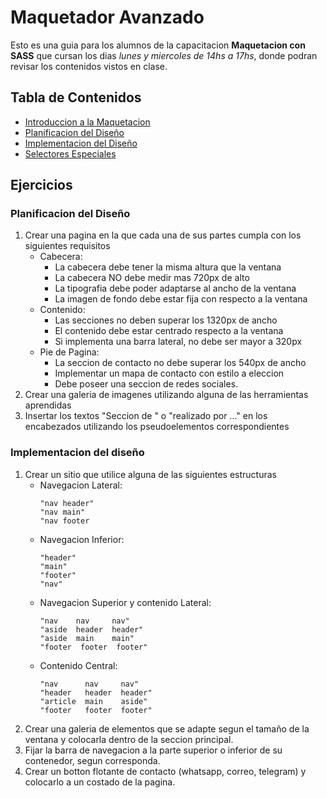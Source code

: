 # Maquetador Avanzado

Esto es una guia para los alumnos de la capacitacion __Maquetacion con SASS__ que cursan los dias _lunes y miercoles de 14hs a 17hs_, donde podran revisar los contenidos vistos en clase.

## Tabla de Contenidos

* [Introduccion a la Maquetacion](docs/intro.md)
* [Planificacion del Diseño](docs/design.md)
* [Implementacion del Diseño](docs/layout.md)
* [Selectores Especiales](docs/css.md)

## Ejercicios 

### Planificacion del Diseño

1. Crear una pagina en la que cada una de sus partes cumpla con los siguientes requisitos
    * Cabecera:
        * La cabecera debe tener la misma altura que la ventana
        * La cabecera NO debe medir mas 720px de alto
        * La tipografia debe poder adaptarse al ancho de la ventana
        * La imagen de fondo debe estar fija con respecto a la ventana
    * Contenido:
        * Las secciones no deben superar los 1320px de ancho
        * El contenido debe estar centrado respecto a la ventana
        * Si implementa una barra lateral, no debe ser mayor a 320px
    * Pie de Pagina:
        * La seccion de contacto no debe superar los 540px de ancho
        * Implementar un mapa de contacto con estilo a eleccion
        * Debe poseer una seccion de redes sociales.
2. Crear una galeria de imagenes utilizando alguna de las herramientas aprendidas
3. Insertar los textos "Seccion de " o "realizado por ..." en los encabezados utilizando los pseudoelementos correspondientes

### Implementacion del diseño

1. Crear un sitio que utilice alguna de las siguientes estructuras
    * Navegacion Lateral:
        ```
        "nav header"
        "nav main"
        "nav footer
        ```
    * Navegacion Inferior:
        ```
        "header"
        "main"
        "footer"
        "nav"
        ```
    * Navegacion Superior y contenido Lateral:
        ```
        "nav    nav     nav"
        "aside  header  header"
        "aside  main    main"
        "footer  footer  footer"
        ```
    * Contenido Central:
        ```
        "nav      nav     nav"
        "header   header  header"
        "article  main    aside"
        "footer   footer  footer"
        ```
2. Crear una galeria de elementos que se adapte segun el tamaño de la ventana y colocarla dentro de la seccion principal.
3. Fijar la barra de navegacion a la parte superior o inferior de su contenedor, segun corresponda.
4. Crear un botton flotante de contacto (whatsapp, correo, telegram) y colocarlo a un costado de la pagina.